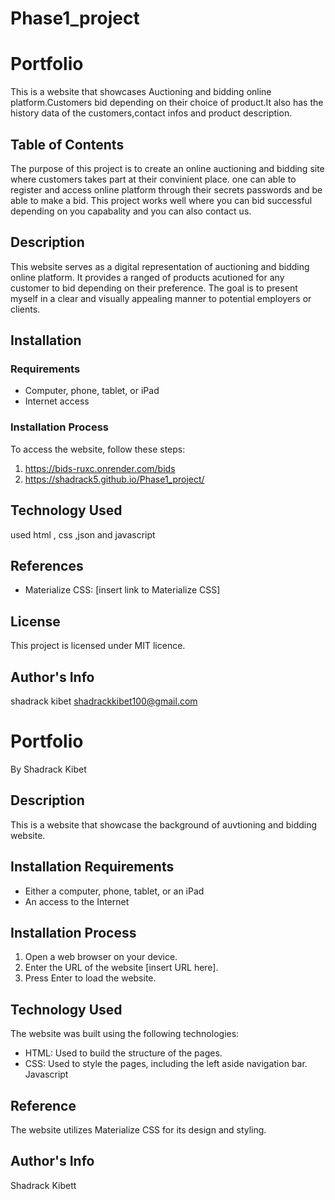 # Phase1_project
# Portfolio

This is a website that showcases Auctioning and bidding online platform.Customers bid depending on their choice of product.It also has the history data of the customers,contact infos and product description.

## Table of Contents
The purpose of this project is to create an online  auctioning and bidding site where customers takes part at their convinient place.
one can able to register and access online platform through their secrets passwords and be able to make a bid.
This project works well where you can bid successful depending on you capabality and you can also contact us.


## Description

This website serves as a digital representation of auctioning and bidding online platform. It provides a ranged of products acutioned for any customer to bid depending on their preference. The goal is to present myself in a clear and visually appealing manner to potential employers or clients.

## Installation

### Requirements

- Computer, phone, tablet, or iPad
- Internet access

### Installation Process

To access the website, follow these steps:

1. https://bids-ruxc.onrender.com/bids
2.  https://shadrack5.github.io/Phase1_project/


## Technology Used

used html , css ,json and javascript

## References

- Materialize CSS: [insert link to Materialize CSS]

## License

This project is licensed under MIT licence.

## Author's Info

shadrack kibet
shadrackkibet100@gmail.com




# Portfolio

By Shadrack Kibet

## Description

This is a website that showcase the background of auvtioning and bidding website.

## Installation Requirements

- Either a computer, phone, tablet, or an iPad
- An access to the Internet

## Installation Process

1. Open a web browser on your device.
2. Enter the URL of the website [insert URL here].
3. Press Enter to load the website.

## Technology Used

The website was built using the following technologies:

- HTML: Used to build the structure of the pages.
- CSS: Used to style the pages, including the left aside navigation bar.
Javascript


## Reference

The website utilizes Materialize CSS for its design and styling.

## Author's Info

Shadrack Kibett
